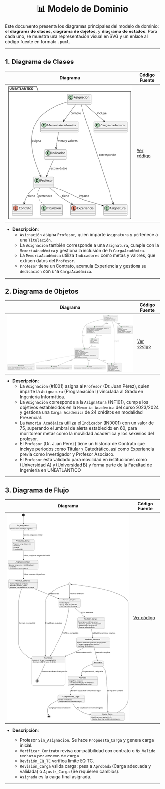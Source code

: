<div align="center">

# 📊 Modelo de Dominio

</div>

Este documento presenta los diagramas principales del modelo de dominio: el **diagrama de clases**, **diagrama de objetos**, y **diagrama de estados**. Para cada uno, se muestra una representación visual en SVG y un enlace al código fuente en formato `.puml`.

---

## 1. Diagrama de Clases


| **Diagrama** | **Código Fuente** |
|--------------|--------------------|
| ![Diagrama de Clases](/images/modelosUML/MdD/diagramaDeClases.svg) | [Ver código](/modelosUML/MdD/diagramaDeClases.puml) |

- **Descripción**: 
  - `Asignación` asigna `Profesor`, quien imparte `Asignatura` y pertenece a una `Titulación`.
  - La `Asignación` también corresponde a una `Asignatura`, cumple con la `MemoriaAcadémica` y gestiona la inclusión de la `CargaAcadémica`.
  - La `MemoriaAcadémica` utiliza `Indicadores` como metas y valores, que extraen datos del `Profesor`.
  - `Profesor` tiene un Contrato, acumula Experiencia y gestiona su `dedicación` con una `CargaAcadémica`.

---

## 2. Diagrama de Objetos



| **Diagrama** | **Código Fuente** |
|--------------|--------------------|
| ![Diagrama de Objetos](/images/modelosUML/MdD/diagramaDeObjetos.svg) | [Ver código](/modelosUML/MdD/diagramaDeObjetos.puml) |

- **Descripción**:
  - La `Asignación` (#1001) asigna al `Profesor` (Dr. Juan Pérez), quien imparte la `Asignatura` (Programación I) vinculada al Grado en Ingeniería Informática.
  - La `Asignación` corresponde a la `Asignatura` (INF101), cumple los objetivos establecidos en la `Memoria Académica` del curso 2023/2024 y gestiona una `Carga Académica` de 24 créditos en modalidad Presencial.
  - La `Memoria Académica` utiliza el `Indicador` (IND001) con un valor de 75, superando el umbral de alerta establecido en 60, para monitorear metas como la movilidad académica y los sexenios del profesor.
  - El `Profesor` (Dr. Juan Pérez) tiene un historial de Contrato que incluye periodos como Titular y Catedrático, así como Experiencia previa como Investigador y Profesor Asociado.
  - El `Profesor` está validado para movilidad en instituciones como (Universidad A) y (Universidad B) y forma parte de la Facultad de Ingeniería en UNEATLANTICO

---

## 3. Diagrama de Flujo


| **Diagrama** | **Código Fuente** |
|--------------|--------------------|
| ![Diagrama de Estados](/images/modelosUML/MdD/diagramaDeEstados.svg) | [Ver código](/modelosUML/MdD/diagramaDeEstados.puml) |

- **Descripción**:

  - Profesor `Sin_Asignacion`. Se hace `Propuesta_Carga` y genera carga inicial.
  - `Verificar_Contrato` revisa compatibilidad con contrato o `No_Valido` rechaza por exceso de carga.
  - `Revisión_EQ_TC` verifica límite EQ TC.
  - `Revisión_Carga` valida carga; pasa a `Aprobada` (Carga adecuada y validada) o `Ajuste_Carga` (Se requieren cambios).
  - `Asignada` es la carga final asignada.

--- 
